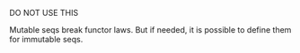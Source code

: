 DO NOT USE THIS

Mutable seqs break functor laws. But if needed, it is possible to define them for immutable seqs.
